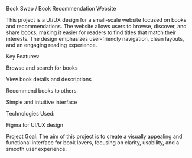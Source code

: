 Book Swap / Book Recommendation Website

This project is a UI/UX design for a small-scale website focused on books and recommendations. The website allows users to browse, discover, and share books, making it easier for readers to find titles that match their interests. The design emphasizes user-friendly navigation, clean layouts, and an engaging reading experience.

Key Features:

Browse and search for books

View book details and descriptions

Recommend books to others

Simple and intuitive interface

Technologies Used:

Figma for UI/UX design


Project Goal:
The aim of this project is to create a visually appealing and functional interface for book lovers, focusing on clarity, usability, and a smooth user experience.
